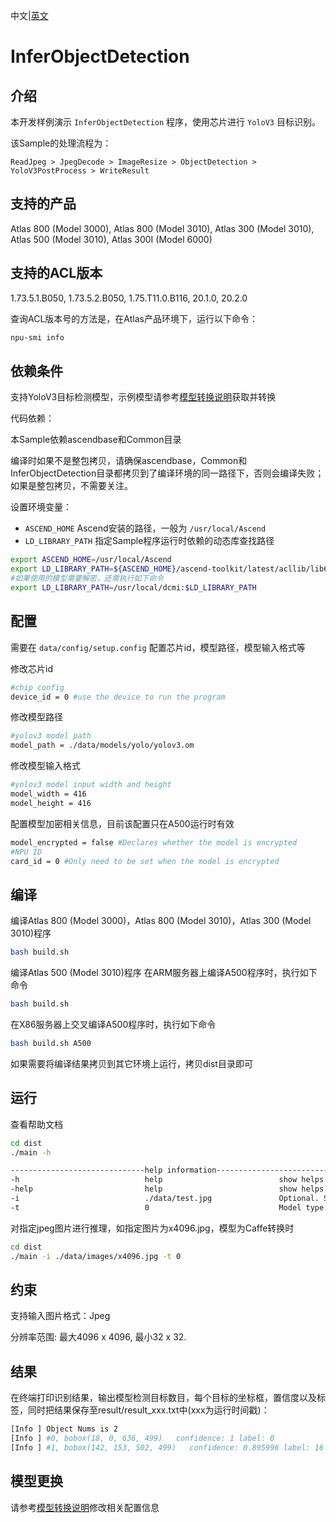 中文|[英文](README(Linux).md)
# InferObjectDetection

## 介绍

本开发样例演示 `InferObjectDetection` 程序，使用芯片进行 `YoloV3` 目标识别。

该Sample的处理流程为：

```
ReadJpeg > JpegDecode > ImageResize > ObjectDetection > YoloV3PostProcess > WriteResult
```

## 支持的产品

Atlas 800 (Model 3000), Atlas 800 (Model 3010), Atlas 300 (Model 3010), Atlas 500 (Model 3010), Atlas 300I (Model 6000)

## 支持的ACL版本

1.73.5.1.B050, 1.73.5.2.B050, 1.75.T11.0.B116, 20.1.0, 20.2.0

查询ACL版本号的方法是，在Atlas产品环境下，运行以下命令：
```bash
npu-smi info
```

## 依赖条件

支持YoloV3目标检测模型，示例模型请参考[模型转换说明](data/models/README.zh.md)获取并转换

代码依赖：

本Sample依赖ascendbase和Common目录

编译时如果不是整包拷贝，请确保ascendbase，Common和InferObjectDetection目录都拷贝到了编译环境的同一路径下，否则会编译失败；如果是整包拷贝，不需要关注。

设置环境变量：
*  `ASCEND_HOME`      Ascend安装的路径，一般为 `/usr/local/Ascend`
*  `LD_LIBRARY_PATH`  指定Sample程序运行时依赖的动态库查找路径

```bash
export ASCEND_HOME=/usr/local/Ascend
export LD_LIBRARY_PATH=${ASCEND_HOME}/ascend-toolkit/latest/acllib/lib64:$LD_LIBRARY_PATH
#如果使用的模型需要解密，还需执行如下命令
export LD_LIBRARY_PATH=/usr/local/dcmi:$LD_LIBRARY_PATH
```

## 配置

需要在 `data/config/setup.config` 配置芯片id，模型路径，模型输入格式等

修改芯片id
```bash
#chip config
device_id = 0 #use the device to run the program
```
修改模型路径
```bash
#yolov3 model path
model_path = ./data/models/yolo/yolov3.om
```
修改模型输入格式
```bash
#yolov3 model input width and height
model_width = 416
model_height = 416
```
配置模型加密相关信息，目前该配置只在A500运行时有效
```bash
model_encrypted = false #Declares whether the model is encrypted
#NPU ID
card_id = 0 #Only need to be set when the model is encrypted
```

## 编译

编译Atlas 800 (Model 3000)，Atlas 800 (Model 3010)，Atlas 300 (Model 3010)程序
```bash
bash build.sh
```

编译Atlas 500 (Model 3010)程序
在ARM服务器上编译A500程序时，执行如下命令
```bash
bash build.sh
```

在X86服务器上交叉编译A500程序时，执行如下命令
```bash
bash build.sh A500
```

如果需要将编译结果拷贝到其它环境上运行，拷贝dist目录即可

## 运行

查看帮助文档
```bash
cd dist
./main -h

------------------------------help information------------------------------
-h                            help                          show helps
-help                         help                          show helps
-i                            ./data/test.jpg               Optional. Specify the input image, default: ./data/test.jpg
-t                            0                             Model type. 0: YoloV3 Caffe, 1: YoloV3 Tensorflow
```

对指定jpeg图片进行推理，如指定图片为x4096.jpg，模型为Caffe转换时
```bash
cd dist
./main -i ./data/images/x4096.jpg -t 0
```

## 约束

支持输入图片格式：Jpeg

分辨率范围: 最大4096 x 4096, 最小32 x 32.

## 结果

在终端打印识别结果，输出模型检测目标数目，每个目标的坐标框，置信度以及标签，同时把结果保存至result/result_xxx.txt中(xxx为运行时间戳)：
```bash
[Info ] Object Nums is 2
[Info ] #0, bobox(18, 0, 636, 499)   confidence: 1 label: 0
[Info ] #1, bobox(142, 153, 502, 499)   confidence: 0.895996 label: 16
```

## 模型更换

请参考[模型转换说明](data/models/README.zh.md)修改相关配置信息
